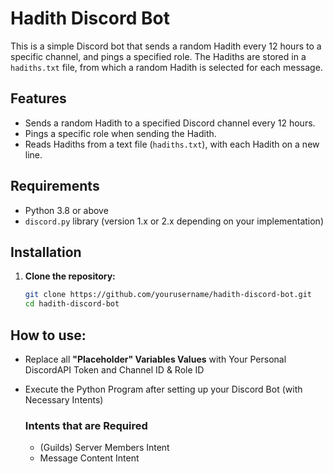 # Hadith Discord Bot

This is a simple Discord bot that sends a random Hadith every 12 hours to a specific channel, and pings a specified role. The Hadiths are stored in a `hadiths.txt` file, from which a random Hadith is selected for each message.

## Features
- Sends a random Hadith to a specified Discord channel every 12 hours.
- Pings a specific role when sending the Hadith.
- Reads Hadiths from a text file (`hadiths.txt`), with each Hadith on a new line.

## Requirements

- Python 3.8 or above
- `discord.py` library (version 1.x or 2.x depending on your implementation)

## Installation

1. **Clone the repository:**
   ```bash
   git clone https://github.com/yourusername/hadith-discord-bot.git
   cd hadith-discord-bot


## How to use:
- Replace all **"Placeholder" Variables Values** with Your Personal DiscordAPI Token and Channel ID & Role ID
- Execute the Python Program after setting up your Discord Bot (with Necessary Intents)

   ### Intents that are Required
   - (Guilds) Server Members Intent
   - Message Content Intent
